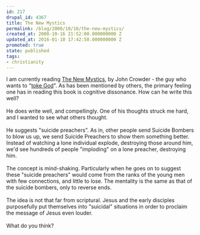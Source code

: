 ```yaml
---
id: 217
drupal_id: 4367
title: The New Mystics
permalink: /blog/2008/10/16/the-new-mystics/
created_at: 2008-10-16 21:52:00.000000000 Z
updated_at: 2016-01-10 17:42:50.000000000 Z
promoted: true
state: published
tags:
- christianity
---
```

I am currently reading <a href="http://www.thenewmystics.org/">The New Mystics</a>, by John Crowder - the guy who wants to "<a href="http://www.youtube.com/watch?v=h5YJPGaH_n0">toke God</a>". As has been mentioned by others, the primary feeling one has in reading this book is cognitive dissonance. How can he write this well?<br /><br />He does write well, and compellingly. One of his thoughts struck me hard, and I wanted to see what others thought.<br /><br />He suggests "suicide preachers". As in, other people send Suicide Bombers to blow us up, we send Suicide Preachers to show them something better. Instead of watching a lone individual explode, destroying those around him, we'd see hundreds of people "imploding" on a lone preacher, destroying him.<br /><br />The concept is mind-shaking. Particularly when he goes on to suggest these "suicide preachers" would come from the ranks of the young men with few connections, and little to lose. The mentality is the same as that of the suicide bombers, only to reverse ends.<br /><br />The idea is not that far from scriptural. Jesus and the early disciples purposefully put themselves into "suicidal" situations in order to proclaim the message of Jesus even louder.<br /><br />What do you think?

